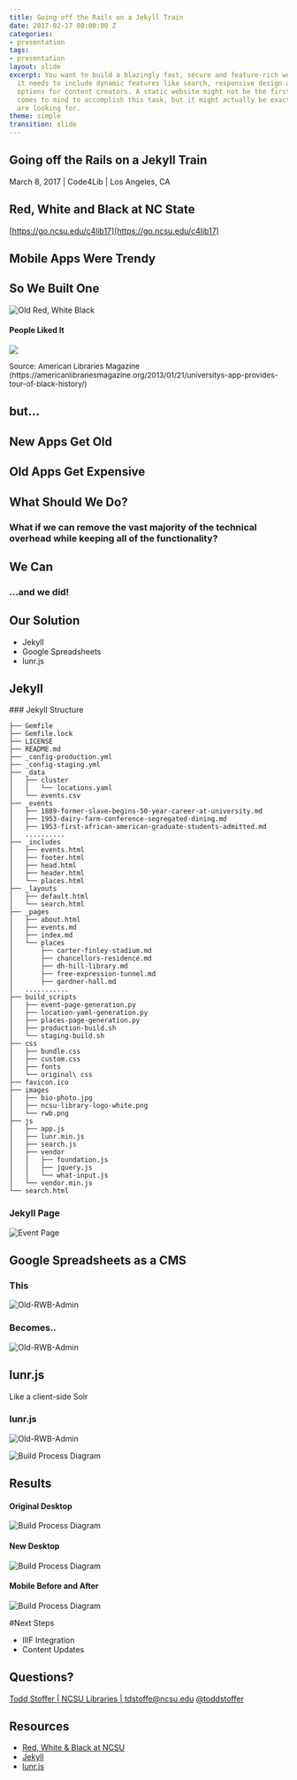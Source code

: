 ```yaml
---
title: Going off the Rails on a Jekyll Train
date: 2017-02-17 00:00:00 Z
categories:
- presentation
tags:
- presentation
layout: slide
excerpt: You want to build a blazingly fast, secure and feature-rich website. Perhaps
  it needs to include dynamic features like search, responsive design and easy editing
  options for content creators. A static website might not be the first tool that
  comes to mind to accomplish this task, but it might actually be exactly what you
  are looking for.
theme: simple
transition: slide
---
```


<section data-markdown>

# Going off the Rails on a Jekyll Train
March 8, 2017 | Code4Lib | Los Angeles, CA


</section>

<section data-markdown>

# Red, White and Black at NC State
[https://go.ncsu.edu/c4lib17](https://go.ncsu.edu/c4lib17)
</section>

<section data-markdown>

## Mobile Apps Were Trendy
</section>

<section data-markdown>

## So We Built One
![Old Red, White Black](/images/c4l17/old-iphone.png)
</section>

<section>

<h4>People Liked It</h4>
<img src="/images/c4l17/libraries-trend.png">
<p><span style="font-size: 10pt;">Source: American Libraries Magazine (https://americanlibrariesmagazine.org/2013/01/21/universitys-app-provides-tour-of-black-history/)</span></p>
</section>

<section data-markdown>

# but...
</section>

<section data-markdown>

# New Apps Get Old

</section>


<section data-markdown>

# Old Apps Get Expensive

</section>

<section data-markdown>

# What Should We Do?

</section>

<section data-markdown>

### What if we can remove the vast majority of the technical overhead while keeping all of the functionality?

</section>
<section data-markdown>

# We Can
### ...and we did!

</section>

<section data-markdown>

# Our Solution
  - Jekyll
  - Google Spreadsheets
  - lunr.js

</section>

<section data-markdown>

# Jekyll

</section>

<section data-markdown>
### Jekyll Structure

```
├── Gemfile
├── Gemfile.lock
├── LICENSE
├── README.md
├── _config-production.yml
├── _config-staging.yml
├── _data
│   ├── cluster
│   │   └── locations.yaml
│   └── events.csv
├── _events
│   ├── 1889-former-slave-begins-50-year-career-at-university.md
│   ├── 1953-dairy-farm-conference-segregated-dining.md
│   ├── 1953-first-african-american-graduate-students-admitted.md
│   ..........
├── _includes
│   ├── events.html
│   ├── footer.html
│   ├── head.html
│   ├── header.html
│   └── places.html
├── _layouts
│   ├── default.html
│   └── search.html
├── _pages
│   ├── about.html
│   ├── events.md
│   ├── index.md
│   └── places
│       ├── carter-finley-stadium.md
│       ├── chancellors-residence.md
│       ├── dh-hill-library.md
│       ├── free-expression-tunnel.md
│       ├── gardner-hall.md
│   ...........
├── build_scripts
│   ├── event-page-generation.py
│   ├── location-yaml-generation.py
│   ├── places-page-generation.py
│   ├── production-build.sh
│   └── staging-build.sh
├── css
│   ├── bundle.css
│   ├── custom.css
│   ├── fonts
│   └── original\ css
├── favicon.ico
├── images
│   ├── bio-photo.jpg
│   ├── ncsu-library-logo-white.png
│   └── rwb.png
├── js
│   ├── app.js
│   ├── lunr.min.js
│   ├── search.js
│   ├── vendor
│   │   ├── foundation.js
│   │   ├── jquery.js
│   │   └── what-input.js
│   └── vendor.min.js
└── search.html
```
</section>

<section data-markdown>

### Jekyll Page
![Event Page](/images/c4l17/eventpage.png)

</section>


<section data-markdown>

# Google Spreadsheets as a CMS

</section>

<section data-markdown>

### This
![Old-RWB-Admin](/images/c4l17/old-admin.png)

</section>

<section data-markdown>

### Becomes..
![Old-RWB-Admin](/images/c4l17/new-admin.png)

</section>

<section data-markdown>

# lunr.js
Like a client-side Solr

</section>

<section data-markdown>

### lunr.js
![Old-RWB-Admin](/images/c4l17/search.png)


</section>


<section data-markdown>


![Build Process Diagram](/images/c4l17/build.png)

</section>

<section data-markdown>

# Results

</section>

<section data-markdown>

#### Original Desktop
![Build Process Diagram](/images/c4l17/desktop-old.png)
</section>

<section data-markdown>

#### New Desktop
![Build Process Diagram](/images/c4l17/new-desktop.png)
</section>

<section data-markdown>

#### Mobile Before and After
![Build Process Diagram](/images/c4l17/mobile.png)
</section>


<section data-markdown>

#Next Steps
- IIIF Integration
- Content Updates

</section>
<section data-markdown>

# Questions?
[Todd Stoffer | NCSU Libraries | tdstoffe@ncsu.edu](mailto:tdstoffe@ncsu.edu)  [@toddstoffer](www.twitter.com/toddstoffer)

</section>
<section data-markdown>

# Resources
- [Red, White & Black at NCSU](https://go.ncsu.edu/c4lib17)
- [Jekyll](https://jekyllrb.com)
- [lunr.js](https://lunrjs.com)

</section>
